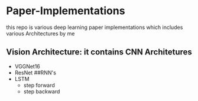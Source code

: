 # Paper-Implementations
this repo is various deep learning paper implementations which includes various Architectures by me

## Vision Architecture: it contains CNN Architetures
 * VGGNet16
 * ResNet
##RNN's
  * LSTM
    - step forward
    - step backward
